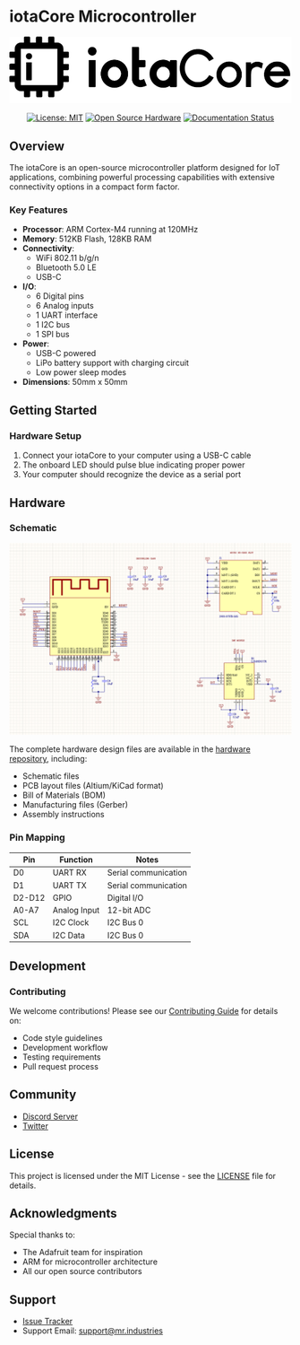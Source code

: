 # iotaCore Microcontroller

<div align="center">

![iotaCore Logo](assets/iota-logo.png)

[![License: MIT](https://img.shields.io/badge/License-MIT-yellow.svg)](https://opensource.org/licenses/MIT)
[![Open Source Hardware](https://img.shields.io/badge/Hardware-Open%20Source-brightgreen)](https://www.oshwa.org/)
[![Documentation Status]()]()

</div>

## Overview

The iotaCore is an open-source microcontroller platform designed for IoT applications, combining powerful processing capabilities with extensive connectivity options in a compact form factor.

### Key Features

- **Processor**: ARM Cortex-M4 running at 120MHz
- **Memory**: 512KB Flash, 128KB RAM
- **Connectivity**: 
  - WiFi 802.11 b/g/n
  - Bluetooth 5.0 LE
  - USB-C
- **I/O**:
  - 6 Digital pins
  - 6 Analog inputs
  - 1 UART interface
  - 1 I2C bus
  - 1 SPI bus
- **Power**: 
  - USB-C powered
  - LiPo battery support with charging circuit
  - Low power sleep modes
- **Dimensions**: 50mm x 50mm

## Getting Started

### Hardware Setup

1. Connect your iotaCore to your computer using a USB-C cable
2. The onboard LED should pulse blue indicating proper power
3. Your computer should recognize the device as a serial port

## Hardware

### Schematic

![iotaCore Schematic](assets/schematic.png)

The complete hardware design files are available in the [hardware repository](https://github.com/Mister-Industries/iotaCore/Hardware), including:
- Schematic files 
- PCB layout files (Altium/KiCad format)
- Bill of Materials (BOM)
- Manufacturing files (Gerber)
- Assembly instructions

### Pin Mapping

| Pin | Function | Notes |
|-----|----------|-------|
| D0  | UART RX  | Serial communication |
| D1  | UART TX  | Serial communication |
| D2-D12 | GPIO | Digital I/O |
| A0-A7 | Analog Input | 12-bit ADC |
| SCL | I2C Clock | I2C Bus 0 |
| SDA | I2C Data | I2C Bus 0 |

## Development

### Contributing

We welcome contributions! Please see our [Contributing Guide](CONTRIBUTING.md) for details on:
- Code style guidelines
- Development workflow
- Testing requirements
- Pull request process

## Community

- [Discord Server]()
- [Twitter]()

## License

This project is licensed under the MIT License - see the [LICENSE](LICENSE) file for details.

## Acknowledgments

Special thanks to:
- The Adafruit team for inspiration
- ARM for microcontroller architecture
- All our open source contributors

## Support

- [Issue Tracker](https://github.com/iotacore/iotacore/issues)
- Support Email: support@mr.industries
